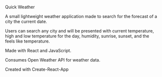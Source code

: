 Quick Weather 

A small lightweight weather application made to search for the forecast of a city the current date.

Users can search any city and will be presented with current temperature, high and low temperature for the day, humidity, sunrise, sunset, and the feels like temperature.

Made with React and JavaScript.

Consumes Open Weather API for weather data.

Created with Create-React-App
